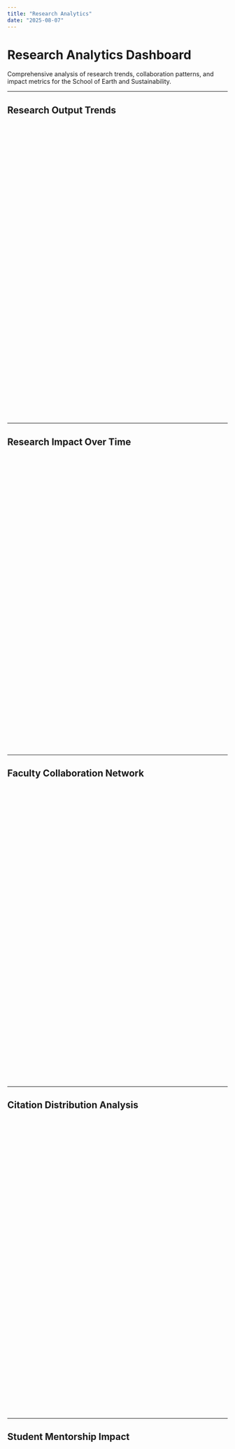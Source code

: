 ```yaml
---
title: "Research Analytics"
date: "2025-08-07"
---
```


<link href="/rmarkdown-libs/htmltools-fill/fill.css" rel="stylesheet" />
<script src="/rmarkdown-libs/htmlwidgets/htmlwidgets.js"></script>
<script src="/rmarkdown-libs/plotly-binding/plotly.js"></script>
<script src="/rmarkdown-libs/typedarray/typedarray.min.js"></script>
<script src="/rmarkdown-libs/jquery/jquery.min.js"></script>
<link href="/rmarkdown-libs/crosstalk/css/crosstalk.min.css" rel="stylesheet" />
<script src="/rmarkdown-libs/crosstalk/js/crosstalk.min.js"></script>
<link href="/rmarkdown-libs/plotly-htmlwidgets-css/plotly-htmlwidgets.css" rel="stylesheet" />
<script src="/rmarkdown-libs/plotly-main/plotly-latest.min.js"></script>
<link href="/rmarkdown-libs/htmltools-fill/fill.css" rel="stylesheet" />
<script src="/rmarkdown-libs/htmlwidgets/htmlwidgets.js"></script>
<script src="/rmarkdown-libs/plotly-binding/plotly.js"></script>
<script src="/rmarkdown-libs/typedarray/typedarray.min.js"></script>
<script src="/rmarkdown-libs/jquery/jquery.min.js"></script>
<link href="/rmarkdown-libs/crosstalk/css/crosstalk.min.css" rel="stylesheet" />
<script src="/rmarkdown-libs/crosstalk/js/crosstalk.min.js"></script>
<link href="/rmarkdown-libs/plotly-htmlwidgets-css/plotly-htmlwidgets.css" rel="stylesheet" />
<script src="/rmarkdown-libs/plotly-main/plotly-latest.min.js"></script>
<link href="/rmarkdown-libs/htmltools-fill/fill.css" rel="stylesheet" />
<script src="/rmarkdown-libs/htmlwidgets/htmlwidgets.js"></script>
<script src="/rmarkdown-libs/plotly-binding/plotly.js"></script>
<script src="/rmarkdown-libs/typedarray/typedarray.min.js"></script>
<script src="/rmarkdown-libs/jquery/jquery.min.js"></script>
<link href="/rmarkdown-libs/crosstalk/css/crosstalk.min.css" rel="stylesheet" />
<script src="/rmarkdown-libs/crosstalk/js/crosstalk.min.js"></script>
<link href="/rmarkdown-libs/plotly-htmlwidgets-css/plotly-htmlwidgets.css" rel="stylesheet" />
<script src="/rmarkdown-libs/plotly-main/plotly-latest.min.js"></script>
<link href="/rmarkdown-libs/htmltools-fill/fill.css" rel="stylesheet" />
<script src="/rmarkdown-libs/htmlwidgets/htmlwidgets.js"></script>
<script src="/rmarkdown-libs/plotly-binding/plotly.js"></script>
<script src="/rmarkdown-libs/typedarray/typedarray.min.js"></script>
<script src="/rmarkdown-libs/jquery/jquery.min.js"></script>
<link href="/rmarkdown-libs/crosstalk/css/crosstalk.min.css" rel="stylesheet" />
<script src="/rmarkdown-libs/crosstalk/js/crosstalk.min.js"></script>
<link href="/rmarkdown-libs/plotly-htmlwidgets-css/plotly-htmlwidgets.css" rel="stylesheet" />
<script src="/rmarkdown-libs/plotly-main/plotly-latest.min.js"></script>
<link href="/rmarkdown-libs/htmltools-fill/fill.css" rel="stylesheet" />
<script src="/rmarkdown-libs/htmlwidgets/htmlwidgets.js"></script>
<script src="/rmarkdown-libs/plotly-binding/plotly.js"></script>
<script src="/rmarkdown-libs/typedarray/typedarray.min.js"></script>
<script src="/rmarkdown-libs/jquery/jquery.min.js"></script>
<link href="/rmarkdown-libs/crosstalk/css/crosstalk.min.css" rel="stylesheet" />
<script src="/rmarkdown-libs/crosstalk/js/crosstalk.min.js"></script>
<link href="/rmarkdown-libs/plotly-htmlwidgets-css/plotly-htmlwidgets.css" rel="stylesheet" />
<script src="/rmarkdown-libs/plotly-main/plotly-latest.min.js"></script>
<link href="/rmarkdown-libs/htmltools-fill/fill.css" rel="stylesheet" />
<script src="/rmarkdown-libs/htmlwidgets/htmlwidgets.js"></script>
<script src="/rmarkdown-libs/plotly-binding/plotly.js"></script>
<script src="/rmarkdown-libs/typedarray/typedarray.min.js"></script>
<script src="/rmarkdown-libs/jquery/jquery.min.js"></script>
<link href="/rmarkdown-libs/crosstalk/css/crosstalk.min.css" rel="stylesheet" />
<script src="/rmarkdown-libs/crosstalk/js/crosstalk.min.js"></script>
<link href="/rmarkdown-libs/plotly-htmlwidgets-css/plotly-htmlwidgets.css" rel="stylesheet" />
<script src="/rmarkdown-libs/plotly-main/plotly-latest.min.js"></script>

# Research Analytics Dashboard

Comprehensive analysis of research trends, collaboration patterns, and impact metrics for the School of Earth and Sustainability.

------------------------------------------------------------------------

## Research Output Trends

<div class="plotly html-widget html-fill-item" id="htmlwidget-1" style="width:1152px;height:672px;"></div>
<script type="application/json" data-for="htmlwidget-1">{"x":{"data":[{"x":[2008.9839999999999,2009,2009.0160000000001,2009.9839999999999,2010,2010.0160000000001,2010.9839999999999,2011,2011.0160000000001,2011.9839999999999,2012,2012.0160000000001,2012.9839999999999,2013,2013.0160000000001,2013.9839999999999,2014,2014.0160000000001,2014.9839999999999,2015,2015.0160000000001,2015.9839999999999,2016,2016.0160000000001,2016.9839999999999,2017,2017.0160000000001,2017.9839999999999,2018,2018.0160000000001,2018.9839999999999,2019,2019.0160000000001,2019.9839999999999,2020,2020.0160000000001,2020.9839999999999,2021,2021.0160000000001,2021.9839999999999,2022,2022.0160000000001,2022.9839999999999,2023,2023.0160000000001,2023.9839999999999,2024,2024.0160000000001,2024.9839999999999,2025,2025.0160000000001,2025.0160000000001,2025,2024.9839999999999,2024.0160000000001,2024,2023.9839999999999,2023.0160000000001,2023,2022.9839999999999,2022.0160000000001,2022,2021.9839999999999,2021.0160000000001,2021,2020.9839999999999,2020.0160000000001,2020,2019.9839999999999,2019.0160000000001,2019,2018.9839999999999,2018.0160000000001,2018,2017.9839999999999,2017.0160000000001,2017,2016.9839999999999,2016.0160000000001,2016,2015.9839999999999,2015.0160000000001,2015,2014.9839999999999,2014.0160000000001,2014,2013.9839999999999,2013.0160000000001,2013,2012.9839999999999,2012.0160000000001,2012,2011.9839999999999,2011.0160000000001,2011,2010.9839999999999,2010.0160000000001,2010,2009.9839999999999,2009.0160000000001,2009,2008.9839999999999,2008.9839999999999],"y":[0,25,25.112000000000535,31.887999999999465,32,31.855999999999312,23.144000000000688,23,22.967999999999847,21.032000000000153,21,21.272000000001299,37.727999999998701,38,38.17600000000084,48.82399999999916,49,48.951999999999771,46.048000000000229,46,45.919999999999618,41.080000000000382,41,41.112000000000535,47.887999999999465,48,48,48,48,48.336000000001604,68.663999999998396,69,69.096000000000458,74.903999999999542,75,74.983999999999924,74.016000000000076,74,74.128000000000611,81.871999999999389,82,81.583999999998014,56.416000000001986,56,56.256000000001222,71.743999999998778,72,71.391999999997097,34.608000000002903,34,0,0,49,49.80000000000382,98.19999999999618,99,98.679999999998472,79.320000000001528,79,79.480000000002292,108.51999999999771,109,109.30400000000145,127.69599999999855,128,127.56799999999794,101.43200000000206,101,100.91999999999962,96.080000000000382,96,95.727999999998701,79.272000000001299,79,78.82399999999916,68.17600000000084,68,67.871999999999389,60.128000000000611,60,60,60,60,60.080000000000382,64.919999999999618,65,64.759999999998854,50.240000000001146,50,49.647999999998319,28.352000000001681,28,28.064000000000306,31.935999999999694,32,32.144000000000688,40.855999999999312,41,40.919999999999618,36.080000000000382,36,0,0],"text":"Year: 2009<br />Count: 11<br />Publication_Type: Faculty + Students","type":"scatter","mode":"lines","line":{"width":1.8897637795275593,"color":"transparent","dash":"solid"},"fill":"toself","fillcolor":"rgba(31,119,180,0.8)","hoveron":"points","name":"Faculty + Students","legendgroup":"Faculty + Students","showlegend":true,"xaxis":"x","yaxis":"y","hoverinfo":"text","frame":null},{"x":[2008.9839999999999,2009,2009.0160000000001,2009.9839999999999,2010,2010.0160000000001,2010.9839999999999,2011,2011.0160000000001,2011.9839999999999,2012,2012.0160000000001,2012.9839999999999,2013,2013.0160000000001,2013.9839999999999,2014,2014.0160000000001,2014.9839999999999,2015,2015.0160000000001,2015.9839999999999,2016,2016.0160000000001,2016.9839999999999,2017,2017.0160000000001,2017.9839999999999,2018,2018.0160000000001,2018.9839999999999,2019,2019.0160000000001,2019.9839999999999,2020,2020.0160000000001,2020.9839999999999,2021,2021.0160000000001,2021.9839999999999,2022,2022.0160000000001,2022.9839999999999,2023,2023.0160000000001,2023.9839999999999,2024,2024.0160000000001,2024.9839999999999,2025,2025.0160000000001,2025.0160000000001,2025,2024.9839999999999,2024.0160000000001,2024,2023.9839999999999,2023.0160000000001,2023,2022.9839999999999,2022.0160000000001,2022,2021.9839999999999,2021.0160000000001,2021,2020.9839999999999,2020.0160000000001,2020,2019.9839999999999,2019.0160000000001,2019,2018.9839999999999,2018.0160000000001,2018,2017.9839999999999,2017.0160000000001,2017,2016.9839999999999,2016.0160000000001,2016,2015.9839999999999,2015.0160000000001,2015,2014.9839999999999,2014.0160000000001,2014,2013.9839999999999,2013.0160000000001,2013,2012.9839999999999,2012.0160000000001,2012,2011.9839999999999,2011.0160000000001,2011,2010.9839999999999,2010.0160000000001,2010,2009.9839999999999,2009.0160000000001,2009,2008.9839999999999,2008.9839999999999],"y":[0,0,0,0,0,0,0,0,0,0,0,0,0,0,0,0,0,0,0,0,0,0,0,0,0,0,0,0,0,0,0,0,0,0,0,0,0,0,0,0,0,0,0,0,0,0,0,0,0,0,0,0,34,34.608000000002903,71.391999999997097,72,71.743999999998778,56.256000000001222,56,56.416000000001986,81.583999999998014,82,81.871999999999389,74.128000000000611,74,74.016000000000076,74.983999999999924,75,74.903999999999542,69.096000000000458,69,68.663999999998396,48.336000000001604,48,48,48,48,47.887999999999465,41.112000000000535,41,41.080000000000382,45.919999999999618,46,46.048000000000229,48.951999999999771,49,48.82399999999916,38.17600000000084,38,37.727999999998701,21.272000000001299,21,21.032000000000153,22.967999999999847,23,23.144000000000688,31.855999999999312,32,31.887999999999465,25.112000000000535,25,0,0],"text":"Year: 2009<br />Count: 25<br />Publication_Type: Faculty Only","type":"scatter","mode":"lines","line":{"width":1.8897637795275593,"color":"transparent","dash":"solid"},"fill":"toself","fillcolor":"rgba(255,127,14,0.8)","hoveron":"points","name":"Faculty Only","legendgroup":"Faculty Only","showlegend":true,"xaxis":"x","yaxis":"y","hoverinfo":"text","frame":null},{"x":[2008.9839999999999,2009,2009.0160000000001,2009.9839999999999,2010,2010.0160000000001,2010.9839999999999,2011,2011.0160000000001,2011.9839999999999,2012,2012.0160000000001,2012.9839999999999,2013,2013.0160000000001,2013.9839999999999,2014,2014.0160000000001,2014.9839999999999,2015,2015.0160000000001,2015.9839999999999,2016,2016.0160000000001,2016.9839999999999,2017,2017.0160000000001,2017.9839999999999,2018,2018.0160000000001,2018.9839999999999,2019,2019.0160000000001,2019.9839999999999,2020,2020.0160000000001,2020.9839999999999,2021,2021.0160000000001,2021.9839999999999,2022,2022.0160000000001,2022.9839999999999,2023,2023.0160000000001,2023.9839999999999,2024,2024.0160000000001,2024.9839999999999,2025,2025.0160000000001,2025.0160000000001,2025.0160000000001,2025,2024.9839999999999,2024.0160000000001,2024,2023.9839999999999,2023.0160000000001,2023,2022.9839999999999,2022.0160000000001,2022,2021.9839999999999,2021.0160000000001,2021,2020.9839999999999,2020.0160000000001,2020,2019.9839999999999,2019.0160000000001,2019,2018.9839999999999,2018.0160000000001,2018,2017.9839999999999,2017.0160000000001,2017,2016.9839999999999,2016.0160000000001,2016,2015.9839999999999,2015.0160000000001,2015,2014.9839999999999,2014.0160000000001,2014,2013.9839999999999,2013.0160000000001,2013,2012.9839999999999,2012.0160000000001,2012,2011.9839999999999,2011.0160000000001,2011,2010.9839999999999,2010.0160000000001,2010,2009.9839999999999,2009.0160000000001,2009,2008.9839999999999,2008.9839999999999],"y":[0,0,0,0,0,0,0,0,0,0,0,0,0,0,0,0,0,0,0,0,0,0,0,0,0,0,0,0,0,0,0,0,0,0,0,0,0,0,0,0,0,0,0,0,0,0,0,0,0,0,0,0,0,0,0,0,0,0,0,0,0,0,0,0,0,0,0,0,0,0,0,0,0,0,0,0,0,0,0,0,0,0,0,0,0,0,0,0,0,0,0,0,0,0,0,0,0,0,0,0,0,0,0,0],"text":"Year: 2009<br />Count:  0<br />Publication_Type: Students Only","type":"scatter","mode":"lines","line":{"width":1.8897637795275593,"color":"transparent","dash":"solid"},"fill":"toself","fillcolor":"rgba(44,160,44,0.8)","hoveron":"points","name":"Students Only","legendgroup":"Students Only","showlegend":true,"xaxis":"x","yaxis":"y","hoverinfo":"text","frame":null}],"layout":{"margin":{"t":49.778094052066656,"r":7.3059360730593621,"b":42.478799739073722,"l":43.105022831050235},"font":{"color":"rgba(0,0,0,1)","family":"","size":14.611872146118724},"title":{"text":"<b> Publication Trends by Author Type <\/b>","font":{"color":"rgba(0,0,0,1)","family":"","size":21.253632212536321},"x":0,"xref":"paper"},"xaxis":{"domain":[0,1],"automargin":true,"type":"linear","autorange":false,"range":[2008.1823999999999,2025.8176000000001],"tickmode":"array","ticktext":["2010","2015","2020","2025"],"tickvals":[2010,2015,2020,2025],"categoryorder":"array","categoryarray":["2010","2015","2020","2025"],"nticks":null,"ticks":"","tickcolor":null,"ticklen":3.6529680365296811,"tickwidth":0,"showticklabels":true,"tickfont":{"color":"rgba(77,77,77,1)","family":"","size":11.68949771689498},"tickangle":-0,"showline":false,"linecolor":null,"linewidth":0,"showgrid":true,"gridcolor":"rgba(235,235,235,1)","gridwidth":0.66417600664176002,"zeroline":false,"anchor":"y","title":{"text":"Year","font":{"color":"rgba(0,0,0,1)","family":"","size":14.611872146118724}},"hoverformat":".2f","fixedrange":false},"yaxis":{"domain":[0,1],"automargin":true,"type":"linear","autorange":false,"range":[-6.4000000000000004,134.40000000000001],"tickmode":"array","ticktext":["0","50","100"],"tickvals":[0,50,100],"categoryorder":"array","categoryarray":["0","50","100"],"nticks":null,"ticks":"","tickcolor":null,"ticklen":3.6529680365296811,"tickwidth":0,"showticklabels":true,"tickfont":{"color":"rgba(77,77,77,1)","family":"","size":11.68949771689498},"tickangle":-0,"showline":false,"linecolor":null,"linewidth":0,"showgrid":true,"gridcolor":"rgba(235,235,235,1)","gridwidth":0.66417600664176002,"zeroline":false,"anchor":"x","title":{"text":"Number of Publications","font":{"color":"rgba(0,0,0,1)","family":"","size":14.611872146118724}},"hoverformat":".2f","fixedrange":false},"shapes":[{"type":"rect","fillcolor":null,"line":{"color":null,"width":0,"linetype":[]},"yref":"paper","xref":"paper","x0":0,"x1":1,"y0":0,"y1":1}],"showlegend":true,"legend":{"bgcolor":null,"bordercolor":null,"borderwidth":0,"font":{"color":"rgba(0,0,0,1)","family":"","size":11.68949771689498},"title":{"text":"Author Type","font":{"color":"rgba(0,0,0,1)","family":"","size":14.611872146118724}}},"hovermode":"closest","barmode":"relative"},"config":{"doubleClick":"reset","modeBarButtonsToAdd":["hoverclosest","hovercompare"],"showSendToCloud":false,"displayModeBar":true,"displaylogo":false},"source":"A","attrs":{"a73991e79bd":{"x":{},"y":{},"fill":{},"type":"scatter"}},"cur_data":"a73991e79bd","visdat":{"a73991e79bd":["function (y) ","x"]},"highlight":{"on":"plotly_click","persistent":false,"dynamic":false,"selectize":false,"opacityDim":0.20000000000000001,"selected":{"opacity":1},"debounce":0},"shinyEvents":["plotly_hover","plotly_click","plotly_selected","plotly_relayout","plotly_brushed","plotly_brushing","plotly_clickannotation","plotly_doubleclick","plotly_deselect","plotly_afterplot","plotly_sunburstclick"],"base_url":"https://plot.ly"},"evals":[],"jsHooks":[]}</script>

------------------------------------------------------------------------

## Research Impact Over Time

<div class="plotly html-widget html-fill-item" id="htmlwidget-2" style="width:1152px;height:672px;"></div>
<script type="application/json" data-for="htmlwidget-2">{"x":{"visdat":{"a73912767f4b":["function () ","plotlyVisDat"]},"cur_data":"a73912767f4b","attrs":{"a73912767f4b":{"x":{},"alpha_stroke":1,"sizes":[10,100],"spans":[1,20],"y":{},"type":"bar","name":"Annual Publications","marker":{"color":"#1f77b4"},"yaxis":"y","inherit":true},"a73912767f4b.1":{"x":{},"alpha_stroke":1,"sizes":[10,100],"spans":[1,20],"y":{},"type":"scatter","mode":"lines","name":"Cumulative Citations (÷100)","line":{"color":"#ff7f0e","width":3},"yaxis":"y2","inherit":true}},"layout":{"margin":{"b":40,"l":60,"t":25,"r":10},"title":{"text":"Research Output vs. Cumulative Impact","font":{"size":16}},"xaxis":{"domain":[0,1],"automargin":true,"title":"Year","fixedrange":false},"yaxis":{"domain":[0,1],"automargin":true,"title":"Annual Publications","side":"left","fixedrange":false},"yaxis2":{"title":"Cumulative Citations (÷100)","side":"right","overlaying":"y","fixedrange":false},"legend":{"x":0.10000000000000001,"y":0.90000000000000002},"hovermode":"closest","showlegend":true},"source":"A","config":{"modeBarButtonsToAdd":["hoverclosest","hovercompare"],"showSendToCloud":false,"displayModeBar":true,"displaylogo":false},"data":[{"x":[2009,2010,2011,2012,2013,2014,2015,2016,2017,2018,2019,2020,2021,2022,2023,2024,2025],"y":[36,41,32,28,50,65,60,60,68,79,96,101,128,109,79,99,49],"type":"bar","name":"Annual Publications","marker":{"color":"#1f77b4","line":{"color":"rgba(31,119,180,1)"}},"yaxis":"y","error_y":{"color":"rgba(31,119,180,1)"},"error_x":{"color":"rgba(31,119,180,1)"},"xaxis":"x","frame":null},{"x":[2009,2010,2011,2012,2013,2014,2015,2016,2017,2018,2019,2020,2021,2022,2023,2024,2025],"y":[32.950000000000003,76.400000000000006,85,108.62,157.13,190.91999999999999,232.00999999999999,266.94999999999999,319.17000000000002,352.29000000000002,392.89999999999998,440.14999999999998,685.38999999999999,698.42999999999995,712.12,716.63,716.97000000000003],"type":"scatter","mode":"lines","name":"Cumulative Citations (÷100)","line":{"color":"#ff7f0e","width":3},"yaxis":"y2","marker":{"color":"rgba(255,127,14,1)","line":{"color":"rgba(255,127,14,1)"}},"error_y":{"color":"rgba(255,127,14,1)"},"error_x":{"color":"rgba(255,127,14,1)"},"xaxis":"x","frame":null}],"highlight":{"on":"plotly_click","persistent":false,"dynamic":false,"selectize":false,"opacityDim":0.20000000000000001,"selected":{"opacity":1},"debounce":0},"shinyEvents":["plotly_hover","plotly_click","plotly_selected","plotly_relayout","plotly_brushed","plotly_brushing","plotly_clickannotation","plotly_doubleclick","plotly_deselect","plotly_afterplot","plotly_sunburstclick"],"base_url":"https://plot.ly"},"evals":[],"jsHooks":[]}</script>

------------------------------------------------------------------------

## Faculty Collaboration Network

<div class="plotly html-widget html-fill-item" id="htmlwidget-3" style="width:1152px;height:672px;"></div>
<script type="application/json" data-for="htmlwidget-3">{"x":{"data":[{"orientation":"v","width":[0.89999999999999991,0.90000000000000013,0.90000000000000036,0.90000000000000036],"base":[0,0,0,0],"x":[1,2,3,4],"y":[142,22,9,2],"text":["reorder(Faculty_Group, num_faculty): 2 Faculty<br />Publications: 142","reorder(Faculty_Group, num_faculty): 3 Faculty<br />Publications:  22","reorder(Faculty_Group, num_faculty): 4 Faculty<br />Publications:   9","reorder(Faculty_Group, num_faculty): 5 Faculty<br />Publications:   2"],"type":"bar","textposition":"none","marker":{"autocolorscale":false,"color":"rgba(148,103,189,0.8)","line":{"width":1.8897637795275593,"color":"transparent"}},"showlegend":false,"xaxis":"x","yaxis":"y","hoverinfo":"text","frame":null},{"x":[1,2,3,4],"y":[142,22,9,2],"text":[142,22,9,2],"hovertext":["reorder(Faculty_Group, num_faculty): 2 Faculty<br />Publications: 142","reorder(Faculty_Group, num_faculty): 3 Faculty<br />Publications:  22","reorder(Faculty_Group, num_faculty): 4 Faculty<br />Publications:   9","reorder(Faculty_Group, num_faculty): 5 Faculty<br />Publications:   2"],"textfont":{"size":15.118110236220474,"color":"rgba(0,0,0,1)"},"type":"scatter","mode":"text","hoveron":"points","showlegend":false,"xaxis":"x","yaxis":"y","hoverinfo":"text","frame":null}],"layout":{"margin":{"t":49.778094052066656,"r":7.3059360730593621,"b":45.401174168297466,"l":47.488584474885855},"font":{"color":"rgba(0,0,0,1)","family":"","size":14.611872146118724},"title":{"text":"<b> Multi-Faculty Collaborative Publications <\/b>","font":{"color":"rgba(0,0,0,1)","family":"","size":21.253632212536321},"x":0,"xref":"paper"},"xaxis":{"domain":[0,1],"automargin":true,"type":"linear","autorange":false,"range":[0.40000000000000002,4.5999999999999996],"tickmode":"array","ticktext":["2 Faculty","3 Faculty","4 Faculty","5 Faculty"],"tickvals":[1,2,3,4],"categoryorder":"array","categoryarray":["2 Faculty","3 Faculty","4 Faculty","5 Faculty"],"nticks":null,"ticks":"","tickcolor":null,"ticklen":3.6529680365296811,"tickwidth":0,"showticklabels":true,"tickfont":{"color":"rgba(77,77,77,1)","family":"","size":14.611872146118724},"tickangle":-0,"showline":false,"linecolor":null,"linewidth":0,"showgrid":true,"gridcolor":"rgba(235,235,235,1)","gridwidth":0.66417600664176002,"zeroline":false,"anchor":"y","title":{"text":"Number of SES Faculty Co-Authors","font":{"color":"rgba(0,0,0,1)","family":"","size":14.611872146118724}},"hoverformat":".2f","fixedrange":false},"yaxis":{"domain":[0,1],"automargin":true,"type":"linear","autorange":false,"range":[-7.1000000000000005,149.09999999999999],"tickmode":"array","ticktext":["0","50","100"],"tickvals":[0,50,100],"categoryorder":"array","categoryarray":["0","50","100"],"nticks":null,"ticks":"","tickcolor":null,"ticklen":3.6529680365296811,"tickwidth":0,"showticklabels":true,"tickfont":{"color":"rgba(77,77,77,1)","family":"","size":14.611872146118724},"tickangle":-0,"showline":false,"linecolor":null,"linewidth":0,"showgrid":true,"gridcolor":"rgba(235,235,235,1)","gridwidth":0.66417600664176002,"zeroline":false,"anchor":"x","title":{"text":"Number of Publications","font":{"color":"rgba(0,0,0,1)","family":"","size":14.611872146118724}},"hoverformat":".2f","fixedrange":false},"shapes":[{"type":"rect","fillcolor":null,"line":{"color":null,"width":0,"linetype":[]},"yref":"paper","xref":"paper","x0":0,"x1":1,"y0":0,"y1":1}],"showlegend":false,"legend":{"bgcolor":null,"bordercolor":null,"borderwidth":0,"font":{"color":"rgba(0,0,0,1)","family":"","size":11.68949771689498}},"hovermode":"closest","barmode":"relative"},"config":{"doubleClick":"reset","modeBarButtonsToAdd":["hoverclosest","hovercompare"],"showSendToCloud":false,"displayModeBar":true,"displaylogo":false},"source":"A","attrs":{"a739685c608a":{"x":{},"y":{},"type":"bar"},"a7398c6398d":{"x":{},"y":{},"label":{}}},"cur_data":"a739685c608a","visdat":{"a739685c608a":["function (y) ","x"],"a7398c6398d":["function (y) ","x"]},"highlight":{"on":"plotly_click","persistent":false,"dynamic":false,"selectize":false,"opacityDim":0.20000000000000001,"selected":{"opacity":1},"debounce":0},"shinyEvents":["plotly_hover","plotly_click","plotly_selected","plotly_relayout","plotly_brushed","plotly_brushing","plotly_clickannotation","plotly_doubleclick","plotly_deselect","plotly_afterplot","plotly_sunburstclick"],"base_url":"https://plot.ly"},"evals":[],"jsHooks":[]}</script>

------------------------------------------------------------------------

## Citation Distribution Analysis

<div class="plotly html-widget html-fill-item" id="htmlwidget-4" style="width:1152px;height:672px;"></div>
<script type="application/json" data-for="htmlwidget-4">{"x":{"data":[{"orientation":"v","width":[0.89999999999999991,0.90000000000000036,0.90000000000000036,0.90000000000000036,0.90000000000000036,0.90000000000000036,0.90000000000000013],"base":[0,0,0,0,0,0,0],"x":[1,6,3,7,4,5,2],"y":[228,49,236,56,201,127,121],"text":["Citation_Range: 1-5<br />n: 228","Citation_Range: 101-200<br />n:  49","Citation_Range: 11-25<br />n: 236","Citation_Range: 200+<br />n:  56","Citation_Range: 26-50<br />n: 201","Citation_Range: 51-100<br />n: 127","Citation_Range: 6-10<br />n: 121"],"type":"bar","textposition":"none","marker":{"autocolorscale":false,"color":"rgba(44,160,44,0.8)","line":{"width":1.8897637795275593,"color":"transparent"}},"showlegend":false,"xaxis":"x","yaxis":"y","hoverinfo":"text","frame":null},{"x":[1,6,3,7,4,5,2],"y":[228,49,236,56,201,127,121],"text":[228,49,236,56,201,127,121],"hovertext":["Citation_Range: 1-5<br />n: 228","Citation_Range: 101-200<br />n:  49","Citation_Range: 11-25<br />n: 236","Citation_Range: 200+<br />n:  56","Citation_Range: 26-50<br />n: 201","Citation_Range: 51-100<br />n: 127","Citation_Range: 6-10<br />n: 121"],"textfont":{"size":15.118110236220474,"color":"rgba(0,0,0,1)"},"type":"scatter","mode":"text","hoveron":"points","showlegend":false,"xaxis":"x","yaxis":"y","hoverinfo":"text","frame":null}],"layout":{"margin":{"t":49.778094052066656,"r":7.3059360730593621,"b":45.401174168297466,"l":47.488584474885855},"font":{"color":"rgba(0,0,0,1)","family":"","size":14.611872146118724},"title":{"text":"<b> Distribution of Publication Citations <\/b>","font":{"color":"rgba(0,0,0,1)","family":"","size":21.253632212536321},"x":0,"xref":"paper"},"xaxis":{"domain":[0,1],"automargin":true,"type":"linear","autorange":false,"range":[0.40000000000000002,7.5999999999999996],"tickmode":"array","ticktext":["1-5","6-10","11-25","26-50","51-100","101-200","200+"],"tickvals":[1,2,3,4.0000000000000009,5,6,7],"categoryorder":"array","categoryarray":["1-5","6-10","11-25","26-50","51-100","101-200","200+"],"nticks":null,"ticks":"","tickcolor":null,"ticklen":3.6529680365296811,"tickwidth":0,"showticklabels":true,"tickfont":{"color":"rgba(77,77,77,1)","family":"","size":14.611872146118724},"tickangle":-0,"showline":false,"linecolor":null,"linewidth":0,"showgrid":true,"gridcolor":"rgba(235,235,235,1)","gridwidth":0.66417600664176002,"zeroline":false,"anchor":"y","title":{"text":"Citation Range","font":{"color":"rgba(0,0,0,1)","family":"","size":14.611872146118724}},"hoverformat":".2f","fixedrange":false},"yaxis":{"domain":[0,1],"automargin":true,"type":"linear","autorange":false,"range":[-11.800000000000001,247.80000000000001],"tickmode":"array","ticktext":["0","50","100","150","200"],"tickvals":[0,50,100,150,200],"categoryorder":"array","categoryarray":["0","50","100","150","200"],"nticks":null,"ticks":"","tickcolor":null,"ticklen":3.6529680365296811,"tickwidth":0,"showticklabels":true,"tickfont":{"color":"rgba(77,77,77,1)","family":"","size":14.611872146118724},"tickangle":-0,"showline":false,"linecolor":null,"linewidth":0,"showgrid":true,"gridcolor":"rgba(235,235,235,1)","gridwidth":0.66417600664176002,"zeroline":false,"anchor":"x","title":{"text":"Number of Publications","font":{"color":"rgba(0,0,0,1)","family":"","size":14.611872146118724}},"hoverformat":".2f","fixedrange":false},"shapes":[{"type":"rect","fillcolor":null,"line":{"color":null,"width":0,"linetype":[]},"yref":"paper","xref":"paper","x0":0,"x1":1,"y0":0,"y1":1}],"showlegend":false,"legend":{"bgcolor":null,"bordercolor":null,"borderwidth":0,"font":{"color":"rgba(0,0,0,1)","family":"","size":11.68949771689498}},"hovermode":"closest","barmode":"relative"},"config":{"doubleClick":"reset","modeBarButtonsToAdd":["hoverclosest","hovercompare"],"showSendToCloud":false,"displayModeBar":true,"displaylogo":false},"source":"A","attrs":{"a7392476bba3":{"x":{},"y":{},"type":"bar"},"a7396f18dd08":{"x":{},"y":{},"label":{}}},"cur_data":"a7392476bba3","visdat":{"a7392476bba3":["function (y) ","x"],"a7396f18dd08":["function (y) ","x"]},"highlight":{"on":"plotly_click","persistent":false,"dynamic":false,"selectize":false,"opacityDim":0.20000000000000001,"selected":{"opacity":1},"debounce":0},"shinyEvents":["plotly_hover","plotly_click","plotly_selected","plotly_relayout","plotly_brushed","plotly_brushing","plotly_clickannotation","plotly_doubleclick","plotly_deselect","plotly_afterplot","plotly_sunburstclick"],"base_url":"https://plot.ly"},"evals":[],"jsHooks":[]}</script>

------------------------------------------------------------------------

## Student Mentorship Impact

<div class="plotly html-widget html-fill-item" id="htmlwidget-5" style="width:1152px;height:672px;"></div>
<script type="application/json" data-for="htmlwidget-5">{"x":{"visdat":{"a739bc8f0e3":["function () ","plotlyVisDat"]},"cur_data":"a739bc8f0e3","attrs":{"a739bc8f0e3":{"x":{},"alpha_stroke":1,"sizes":[10,100],"spans":[1,20],"y":{},"type":"bar","name":"Publications with Students","marker":{"color":"#ff7f0e"},"inherit":true},"a739bc8f0e3.1":{"x":{},"alpha_stroke":1,"sizes":[10,100],"spans":[1,20],"y":{},"type":"scatter","mode":"lines","name":"Unique Students","line":{"color":"#d62728","width":3},"yaxis":"y2","inherit":true}},"layout":{"margin":{"b":40,"l":60,"t":25,"r":10},"title":{"text":"Faculty-Student Collaborative Publications","font":{"size":16}},"xaxis":{"domain":[0,1],"automargin":true,"title":"Year","fixedrange":false},"yaxis":{"domain":[0,1],"automargin":true,"title":"Publications with Students","side":"left","fixedrange":false},"yaxis2":{"title":"Unique Students Publishing","side":"right","overlaying":"y","fixedrange":false},"legend":{"x":0.10000000000000001,"y":0.90000000000000002},"hovermode":"closest","showlegend":true},"source":"A","config":{"modeBarButtonsToAdd":["hoverclosest","hovercompare"],"showSendToCloud":false,"displayModeBar":true,"displaylogo":false},"data":[{"x":[2009,2010,2011,2012,2013,2014,2015,2016,2017,2018,2019,2020,2021,2022,2023,2024,2025],"y":[11,9,9,7,12,16,14,19,20,31,27,26,54,27,23,27,15],"type":"bar","name":"Publications with Students","marker":{"color":"#ff7f0e","line":{"color":"rgba(31,119,180,1)"}},"error_y":{"color":"rgba(31,119,180,1)"},"error_x":{"color":"rgba(31,119,180,1)"},"xaxis":"x","yaxis":"y","frame":null},{"x":[2009,2010,2011,2012,2013,2014,2015,2016,2017,2018,2019,2020,2021,2022,2023,2024,2025],"y":[12,9,8,9,15,16,11,18,20,29,30,22,49,34,26,34,15],"type":"scatter","mode":"lines","name":"Unique Students","line":{"color":"#d62728","width":3},"yaxis":"y2","marker":{"color":"rgba(255,127,14,1)","line":{"color":"rgba(255,127,14,1)"}},"error_y":{"color":"rgba(255,127,14,1)"},"error_x":{"color":"rgba(255,127,14,1)"},"xaxis":"x","frame":null}],"highlight":{"on":"plotly_click","persistent":false,"dynamic":false,"selectize":false,"opacityDim":0.20000000000000001,"selected":{"opacity":1},"debounce":0},"shinyEvents":["plotly_hover","plotly_click","plotly_selected","plotly_relayout","plotly_brushed","plotly_brushing","plotly_clickannotation","plotly_doubleclick","plotly_deselect","plotly_afterplot","plotly_sunburstclick"],"base_url":"https://plot.ly"},"evals":[],"jsHooks":[]}</script>

------------------------------------------------------------------------

## Top Research Keywords

<div class="plotly html-widget html-fill-item" id="htmlwidget-6" style="width:1152px;height:672px;"></div>
<script type="application/json" data-for="htmlwidget-6">{"x":{"data":[{"orientation":"h","width":[0.89999999999999858,0.89999999999999858,0.89999999999999858,0.89999999999999858,0.89999999999999858,0.89999999999999858,0.89999999999999858,0.89999999999999858,0.89999999999999858,0.89999999999999858,0.89999999999999858,0.89999999999999858,0.89999999999999858,0.89999999999999947,0.90000000000000036,0.90000000000000036,0.90000000000000036,0.90000000000000036,0.89999999999999991,0.90000000000000013,0.90000000000000036],"base":[0,0,0,0,0,0,0,0,0,0,0,0,0,0,0,0,0,0,0,0,0],"x":[109,77,65,62,58,57,56,55,55,50,50,47,47,46,44,42,42,42,41,41,41],"y":[21,20,19,18,17,16,15,13,14,11,12,9,10,8,7,4,5,6,1,2,3],"text":["reorder(title_words, n): Climate<br />n: 109","reorder(title_words, n): Lake<br />n:  77","reorder(title_words, n): Change<br />n:  65","reorder(title_words, n): Data<br />n:  62","reorder(title_words, n): North<br />n:  58","reorder(title_words, n): Carbon<br />n:  57","reorder(title_words, n): Alaska<br />n:  56","reorder(title_words, n): Global<br />n:  55","reorder(title_words, n): Holocene<br />n:  55","reorder(title_words, n): Arizona<br />n:  50","reorder(title_words, n): Conservation<br />n:  50","reorder(title_words, n): Basin<br />n:  47","reorder(title_words, n): Forest<br />n:  47","reorder(title_words, n): Implications<br />n:  46","reorder(title_words, n): River<br />n:  44","reorder(title_words, n): Central<br />n:  42","reorder(title_words, n): Model<br />n:  42","reorder(title_words, n): Models<br />n:  42","reorder(title_words, n): Environmental<br />n:  41","reorder(title_words, n): Management<br />n:  41","reorder(title_words, n): Using<br />n:  41"],"type":"bar","textposition":"none","marker":{"autocolorscale":false,"color":"rgba(23,190,207,0.8)","line":{"width":1.8897637795275593,"color":"transparent"}},"showlegend":false,"xaxis":"x","yaxis":"y","hoverinfo":"text","frame":null}],"layout":{"margin":{"t":49.778094052066656,"r":7.3059360730593621,"b":44.072822155013952,"l":111.9136571191366},"font":{"color":"rgba(0,0,0,1)","family":"","size":14.611872146118724},"title":{"text":"<b> Most Common Words in Publication Titles <\/b>","font":{"color":"rgba(0,0,0,1)","family":"","size":21.253632212536321},"x":0,"xref":"paper"},"xaxis":{"domain":[0,1],"automargin":true,"type":"linear","autorange":false,"range":[-5.4500000000000002,114.45],"tickmode":"array","ticktext":["0","30","60","90"],"tickvals":[0,30.000000000000004,60,90],"categoryorder":"array","categoryarray":["0","30","60","90"],"nticks":null,"ticks":"","tickcolor":null,"ticklen":3.6529680365296811,"tickwidth":0,"showticklabels":true,"tickfont":{"color":"rgba(77,77,77,1)","family":"","size":13.283520132835205},"tickangle":-0,"showline":false,"linecolor":null,"linewidth":0,"showgrid":true,"gridcolor":"rgba(235,235,235,1)","gridwidth":0.66417600664176002,"zeroline":false,"anchor":"y","title":{"text":"Frequency","font":{"color":"rgba(0,0,0,1)","family":"","size":14.611872146118724}},"hoverformat":".2f","fixedrange":false},"yaxis":{"domain":[0,1],"automargin":true,"type":"linear","autorange":false,"range":[0.40000000000000002,21.600000000000001],"tickmode":"array","ticktext":["Environmental","Management","Using","Central","Model","Models","River","Implications","Basin","Forest","Arizona","Conservation","Global","Holocene","Alaska","Carbon","North","Data","Change","Lake","Climate"],"tickvals":[1,2,3,4,5,6,7,8,9,10,11,12,13,14,14.999999999999998,15.999999999999998,17,18,19,20,21],"categoryorder":"array","categoryarray":["Environmental","Management","Using","Central","Model","Models","River","Implications","Basin","Forest","Arizona","Conservation","Global","Holocene","Alaska","Carbon","North","Data","Change","Lake","Climate"],"nticks":null,"ticks":"","tickcolor":null,"ticklen":3.6529680365296811,"tickwidth":0,"showticklabels":true,"tickfont":{"color":"rgba(77,77,77,1)","family":"","size":13.283520132835205},"tickangle":-0,"showline":false,"linecolor":null,"linewidth":0,"showgrid":true,"gridcolor":"rgba(235,235,235,1)","gridwidth":0.66417600664176002,"zeroline":false,"anchor":"x","title":{"text":"Term","font":{"color":"rgba(0,0,0,1)","family":"","size":14.611872146118724}},"hoverformat":".2f","fixedrange":false},"shapes":[{"type":"rect","fillcolor":null,"line":{"color":null,"width":0,"linetype":[]},"yref":"paper","xref":"paper","x0":0,"x1":1,"y0":0,"y1":1}],"showlegend":false,"legend":{"bgcolor":null,"bordercolor":null,"borderwidth":0,"font":{"color":"rgba(0,0,0,1)","family":"","size":11.68949771689498}},"hovermode":"closest","barmode":"relative"},"config":{"doubleClick":"reset","modeBarButtonsToAdd":["hoverclosest","hovercompare"],"showSendToCloud":false,"displayModeBar":true,"displaylogo":false},"source":"A","attrs":{"a7391e28e1a8":{"x":{},"y":{},"type":"bar"}},"cur_data":"a7391e28e1a8","visdat":{"a7391e28e1a8":["function (y) ","x"]},"highlight":{"on":"plotly_click","persistent":false,"dynamic":false,"selectize":false,"opacityDim":0.20000000000000001,"selected":{"opacity":1},"debounce":0},"shinyEvents":["plotly_hover","plotly_click","plotly_selected","plotly_relayout","plotly_brushed","plotly_brushing","plotly_clickannotation","plotly_doubleclick","plotly_deselect","plotly_afterplot","plotly_sunburstclick"],"base_url":"https://plot.ly"},"evals":[],"jsHooks":[]}</script>

------------------------------------------------------------------------

## Department Performance Metrics

<table class="table table-striped table-hover" style="font-size: 13px; margin-left: auto; margin-right: auto;">
<caption>
<span id="tab:performance-dashboard"></span>Table 1: Key Performance Indicators - SES Research Output
</caption>
<thead>
<tr>
<th style="text-align:left;">
Metric
</th>
<th style="text-align:right;">
Value
</th>
</tr>
</thead>
<tbody>
<tr>
<td style="text-align:left;">
Total Publications (2009+)
</td>
<td style="text-align:right;">
1,180
</td>
</tr>
<tr>
<td style="text-align:left;">
Publications (Last 5 Years)
</td>
<td style="text-align:right;">
565
</td>
</tr>
<tr>
<td style="text-align:left;">
Total Citations
</td>
<td style="text-align:right;">
71,697
</td>
</tr>
<tr>
<td style="text-align:left;">
Average Citations per Publication
</td>
<td style="text-align:right;">
60.8
</td>
</tr>
<tr>
<td style="text-align:left;">
High-Impact Publications (50+ citations)
</td>
<td style="text-align:right;">
236
</td>
</tr>
<tr>
<td style="text-align:left;">
Multi-Faculty Collaboration Rate (%)
</td>
<td style="text-align:right;">
14.8%
</td>
</tr>
<tr>
<td style="text-align:left;">
Student Co-authorship Rate (%)
</td>
<td style="text-align:right;">
29.4%
</td>
</tr>
<tr>
<td style="text-align:left;">
Actively Publishing Faculty (since 2023)
</td>
<td style="text-align:right;">
35
</td>
</tr>
<tr>
<td style="text-align:left;">
Department H-Index
</td>
<td style="text-align:right;">
103
</td>
</tr>
</tbody>
</table>

------------------------------------------------------------------------

## Annual Research Highlights

<table class="table table-striped table-hover" style="font-size: 12px; margin-left: auto; margin-right: auto;">
<caption>
<span id="tab:yearly-highlights"></span>Table 2: Annual Research Highlights (Last 5 Years)
</caption>
<thead>
<tr>
<th style="text-align:center;">
Year
</th>
<th style="text-align:right;">
Publications
</th>
<th style="text-align:right;">
Total Citations
</th>
<th style="text-align:right;">
Highest Citation
</th>
<th style="text-align:right;">
Student Collaborations
</th>
<th style="text-align:right;">
Active Faculty
</th>
<th style="text-align:left;">
Top Journal
</th>
</tr>
</thead>
<tbody>
<tr>
<td style="text-align:center;">
2025
</td>
<td style="text-align:right;">
49
</td>
<td style="text-align:right;">
34
</td>
<td style="text-align:right;">
9
</td>
<td style="text-align:right;">
15
</td>
<td style="text-align:right;">
22
</td>
<td style="text-align:left;">
Journal of Geophysical Research: Solid Earth
</td>
</tr>
<tr>
<td style="text-align:center;">
2024
</td>
<td style="text-align:right;">
99
</td>
<td style="text-align:right;">
451
</td>
<td style="text-align:right;">
62
</td>
<td style="text-align:right;">
27
</td>
<td style="text-align:right;">
29
</td>
<td style="text-align:left;">
Earth and Planetary Science Letters
</td>
</tr>
<tr>
<td style="text-align:center;">
2023
</td>
<td style="text-align:right;">
79
</td>
<td style="text-align:right;">
1369
</td>
<td style="text-align:right;">
436
</td>
<td style="text-align:right;">
23
</td>
<td style="text-align:right;">
33
</td>
<td style="text-align:left;">
Journal of Geophysical Research: Biogeosciences
</td>
</tr>
<tr>
<td style="text-align:center;">
2022
</td>
<td style="text-align:right;">
109
</td>
<td style="text-align:right;">
1304
</td>
<td style="text-align:right;">
86
</td>
<td style="text-align:right;">
27
</td>
<td style="text-align:right;">
32
</td>
<td style="text-align:left;">
Authorea Preprints
</td>
</tr>
<tr>
<td style="text-align:center;">
2021
</td>
<td style="text-align:right;">
128
</td>
<td style="text-align:right;">
24524
</td>
<td style="text-align:right;">
19094
</td>
<td style="text-align:right;">
54
</td>
<td style="text-align:right;">
35
</td>
<td style="text-align:left;">
Geochemistry, Geophysics, Geosystems
</td>
</tr>
</tbody>
</table>

------------------------------------------------------------------------

*Analytics generated from 1,180 publications spanning 2009 to 2025. Last updated: August 07, 2025*
